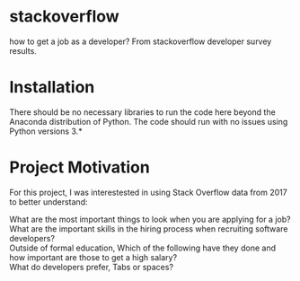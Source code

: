 # stackoverflow
how to get a job as a developer? From stackoverflow developer survey results.
# Installation
There should be no necessary libraries to run the code here beyond the Anaconda distribution of Python. The code should run with no issues using Python versions 3.*
# Project Motivation
For this project, I was interestested in using Stack Overflow data from 2017 to better understand:

What are the most important things to look when you are applying for a job?     
What are the important skills in the hiring process when recruiting software developers?      
Outside of formal education, Which of the following have they done and how important are those to get a high salary?      
What do developers prefer, Tabs or spaces?
